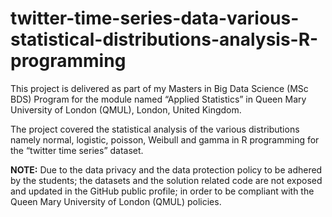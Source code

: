 # twitter-time-series-data-various-statistical-distributions-analysis-R-programming

This project is delivered as part of my Masters in Big Data Science (MSc BDS) Program for the module named “Applied Statistics” in Queen Mary University of London (QMUL), London, United Kingdom.  

The project covered the statistical analysis of the various distributions namely normal, logistic, poisson, Weibull and gamma in R programming for the “twitter time series” dataset. 

**NOTE:** Due to the data privacy and the data protection policy to be adhered by the students; the datasets and the solution related code are not exposed and updated in the GitHub public profile; in order to be compliant with the Queen Mary University of London (QMUL) policies.
